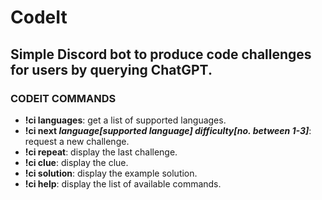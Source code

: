 # CodeIt
## Simple Discord bot to produce code challenges for users by querying ChatGPT. 
### CODEIT COMMANDS
+ **!ci languages**: get a list of supported languages.
+ **!ci next *language[supported language]* *difficulty[no. between 1-3]***: request a new challenge.
+ **!ci repeat**: display the last challenge.
+ **!ci clue**: display the clue.
+ **!ci solution**: display the example solution.
+ **!ci help**: display the list of available commands.
